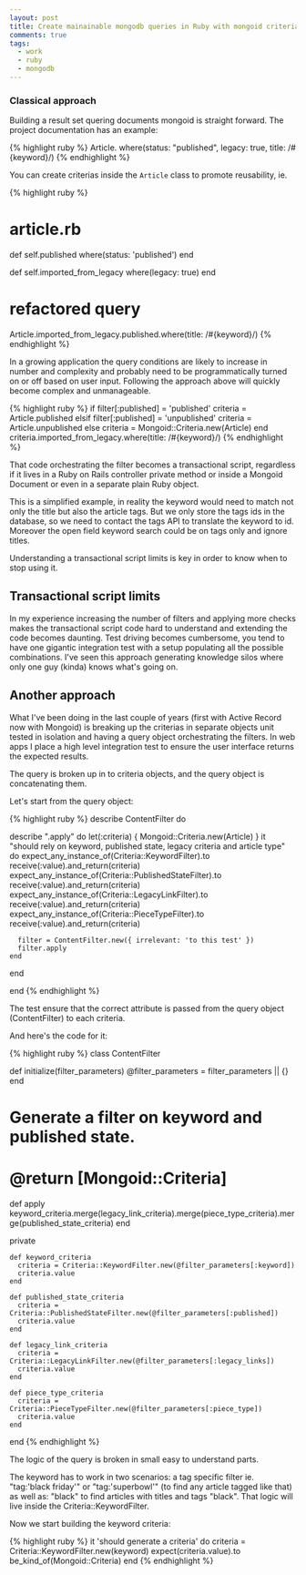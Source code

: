 ```yaml
---
layout: post
title: Create mainainable mongodb queries in Ruby with mongoid criterias
comments: true
tags:
  - work
  - ruby
  - mongodb
---
```


### Classical approach

Building a result set quering documents mongoid is straight forward. The project documentation has an example:

{% highlight ruby %}
Article.
  where(status: "published", legacy: true, title: /#{keyword}/)
{% endhighlight %}

You can create criterias inside the `Article` class to promote reusability, ie.

{% highlight ruby %}

# article.rb
def self.published
  where(status: 'published')
end

def self.imported_from_legacy
  where(legacy: true)
end

# refactored query
Article.imported_from_legacy.published.where(title: /#{keyword}/)
{% endhighlight %}

In a growing application the query conditions are likely to increase in number and complexity and probably need to be programmatically turned on or off based on user input. Following the approach above will quickly become complex and unmanageable.

{% highlight ruby %}
if filter[:published] = 'published'
  criteria = Article.published
elsif filter[:published] = 'unpublished'
  criteria = Article.unpublished
else
  criteria = Mongoid::Criteria.new(Article)
end
criteria.imported_from_legacy.where(title: /#{keyword}/)
{% endhighlight %}

That code orchestrating the filter becomes a transactional script, regardless if it lives in a Ruby on Rails controller private method or inside a Mongoid Document or even in a separate plain Ruby object.

This is a simplified example, in reality the keyword would need to match not only the title but also the article tags. But we only store the tags ids in the database, so we need to contact the tags API to translate the keyword to id. Moreover the open field keyword search could be on tags only and ignore titles.

Understanding a transactional script limits is key in order to know when to stop using it.

## Transactional script limits

In my experience increasing the number of filters and applying more checks makes the transactional script code hard to understand and extending the code becomes daunting. Test driving becomes cumbersome, you tend to have one gigantic integration test with a setup populating all the possible combinations. I've seen this approach generating knowledge silos where only one guy (kinda) knows what's going on. 

## Another approach

What I've been doing in the last couple of years (first with Active Record now with Mongoid) is breaking up the criterias in separate objects unit tested in isolation and having a query object orchestrating the filters. In web apps I place a high level integration test to ensure the user interface returns the expected results.

The query is broken up in to criteria objects, and the query object is concatenating them.

Let's start from the query object:

{% highlight ruby %}
describe ContentFilter do

  describe ".apply" do
    let(:criteria) { Mongoid::Criteria.new(Article) }
    it "should rely on keyword, published state, legacy criteria and article type" do
      expect_any_instance_of(Criteria::KeywordFilter).to receive(:value).and_return(criteria)
      expect_any_instance_of(Criteria::PublishedStateFilter).to receive(:value).and_return(criteria)
      expect_any_instance_of(Criteria::LegacyLinkFilter).to receive(:value).and_return(criteria)
      expect_any_instance_of(Criteria::PieceTypeFilter).to receive(:value).and_return(criteria)

      filter = ContentFilter.new({ irrelevant: 'to this test' })
      filter.apply
    end
  end

end
{% endhighlight %}

The test ensure that the correct attribute is passed from the query object (ContentFilter) to each criteria.

And here's the code for it:

{% highlight ruby %}
class ContentFilter

  def initialize(filter_parameters)
    @filter_parameters = filter_parameters || {}
  end

  # Generate a filter on keyword and published state.
  # @return [Mongoid::Criteria]
  def apply
    keyword_criteria.merge(legacy_link_criteria).merge(piece_type_criteria).merge(published_state_criteria)
  end


  private

    def keyword_criteria
      criteria = Criteria::KeywordFilter.new(@filter_parameters[:keyword])
      criteria.value
    end

    def published_state_criteria
      criteria = Criteria::PublishedStateFilter.new(@filter_parameters[:published])
      criteria.value
    end

    def legacy_link_criteria
      criteria = Criteria::LegacyLinkFilter.new(@filter_parameters[:legacy_links])
      criteria.value
    end

    def piece_type_criteria
      criteria = Criteria::PieceTypeFilter.new(@filter_parameters[:piece_type])
      criteria.value
    end
end
{% endhighlight %}

The logic of the query is broken in small easy to understand parts. 

The keyword has to work in two scenarios: a tag specific filter ie. "tag:'black friday'" or "tag:'superbowl'" (to find any article tagged like that) as well as: "black" to find articles with titles and tags "black". That logic will live inside the Criteria::KeywordFilter.

Now we start building the keyword criteria:

{% highlight ruby %}
it 'should generate a criteria' do
  criteria = Criteria::KeywordFilter.new(keyword)
  expect(criteria.value).to be_kind_of(Mongoid::Criteria)
end
{% endhighlight %}
